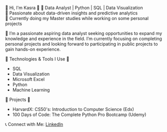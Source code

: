 👋 Hi, I'm Kasra 👋
🔹 Data Analyst | Python | SQL | Data Visualization  
🔹 Passionate about data-driven insights and predictive analytics  
🔹 Currently doing my Master studies while working on some personal projects

🔹 I’m a passionate aspiring data analyst seeking opportunities to expand my knowledge and experience in the field. I’m currently focusing on completing personal projects and looking forward to participating in
   public projects to gain hands-on experience.

🔧 Technologies & Tools I Use 🔧
- SQL
- Data Visualization
- Microsoft Excel
- Python
- Machine Learning

📂 Projects 📂
- HarvardX: CS50's: Introduction to Computer Science (Edx)
- 100 Days of Code: The Complete Python Pro Bootcamp (Udemy)

📞 Connect with Me:
   [LinkedIn]([www.linkedin.com/in/hoseintajali-dataanalyst](https://www.linkedin.com/in/hoseintajali-dataanalyst/))

